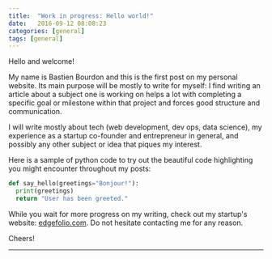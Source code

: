 ```yaml
---
title:  "Work in progress: Hello world!"
date:   2016-09-12 08:08:23
categories: [general]
tags: [general]
---
```

Hello and welcome!

My name is Bastien Bourdon and this is the first post on my personal website. Its main purpose will be mostly to write for myself: I find writing an article about a subject one is working on helps a lot with completing a specific goal or milestone within that project and forces good structure and communication.

I will write mostly about tech (web development, dev ops, data science), my experience as a startup co-founder and entrepreneur in general, and possibly any other subject or idea that piques my interest.

Here is a sample of python code to try out the beautiful code highlighting you might encounter throughout my posts:

``` python
def say_hello(greetings="Bonjour!"):
  print(greetings)
  return "User has been greeted."
```

While you wait for more progress on my writing, check out my startup's website: [edgefolio.com](https://edgefolio.com). Do not hesitate contacting me for any reason.

Cheers!

---
